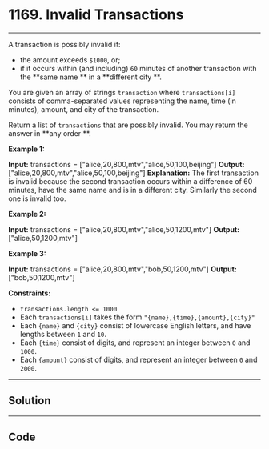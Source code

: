 # 1169. Invalid Transactions

---

A transaction is possibly invalid if:

  * the amount exceeds `$1000`, or;
  * if it occurs within (and including) `60` minutes of another transaction with the **same name ** in a **different city **.



You are given an array of strings `transaction` where `transactions[i]` consists of comma-separated values representing the name, time (in minutes), amount, and city of the transaction.

Return a list of `transactions` that are possibly invalid. You may return the answer in **any order **.

 

**Example 1:**


**Input:** transactions = ["alice,20,800,mtv","alice,50,100,beijing"]
**Output:** ["alice,20,800,mtv","alice,50,100,beijing"]
**Explanation:** The first transaction is invalid because the second transaction occurs within a difference of 60 minutes, have the same name and is in a different city. Similarly the second one is invalid too.

**Example 2:**


**Input:** transactions = ["alice,20,800,mtv","alice,50,1200,mtv"]
**Output:** ["alice,50,1200,mtv"]


**Example 3:**


**Input:** transactions = ["alice,20,800,mtv","bob,50,1200,mtv"]
**Output:** ["bob,50,1200,mtv"]


 

**Constraints:**

  * `transactions.length <= 1000`
  * Each `transactions[i]` takes the form `"{name},{time},{amount},{city}"`
  * Each `{name}` and `{city}` consist of lowercase English letters, and have lengths between `1` and `10`.
  * Each `{time}` consist of digits, and represent an integer between `0` and `1000`.
  * Each `{amount}` consist of digits, and represent an integer between `0` and `2000`.

---

## Solution



---

## Code
```python


```